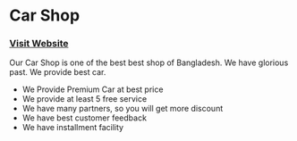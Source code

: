 # Car Shop

### [Visit Website](https://gentle-bastion-31769.herokuapp.com/)

Our Car Shop is one of the best best shop of Bangladesh. We have glorious past. We provide best car.

- We Provide Premium Car at best price
- We provide at least 5 free service
- We have many partners, so you will get more discount
- We have best customer feedback
- We have installment facility
